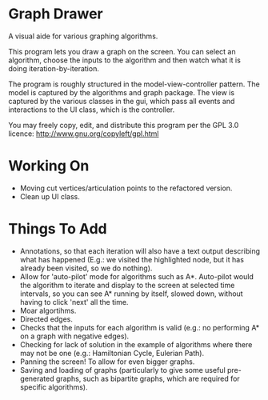 
Graph Drawer
============

A visual aide for various graphing algorithms.

This program lets you draw a graph on the screen. You can select an algorithm, choose the inputs to the algorithm and then watch what it is doing iteration-by-iteration.

The program is roughly structured in the model-view-controller pattern. The model is captured by the algorithms and graph package. The view is captured by the various classes in the gui, which pass all events and interactions to the UI class, which is the controller.

You may freely copy, edit, and distribute this program per the GPL 3.0 licence: http://www.gnu.org/copyleft/gpl.html

Working On
==========
- Moving cut vertices/articulation points to the refactored version.
- Clean up UI class.

Things To Add
=============
- Annotations, so that each iteration will also have a text output describing what has happened (E.g.: we visited the highlighted node, but it has already been visited, so we do nothing).
- Allow for 'auto-pilot' mode for algorithms such as A*. Auto-pilot would the algorithm to iterate and display to the screen at selected time intervals, so you can
see A* running by itself, slowed down, without having to click 'next' all the time.
- Moar algortihms.
- Directed edges.
- Checks that the inputs for each algorithm is valid (e.g.: no performing A* on a graph with negative edges).
- Checking for lack of solution in the example of algorithms where there may not be one (e.g.: Hamiltonian Cycle, Eulerian Path).
- Panning the screen! To allow for even bigger graphs.
- Saving and loading of graphs (particularly to give some useful pre-generated graphs, such as bipartite graphs, which are required for specific algorithms).

